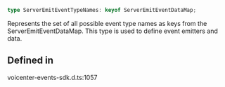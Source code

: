 ```ts
type ServerEmitEventTypeNames: keyof ServerEmitEventDataMap;
```

Represents the set of all possible event type names as keys from the ServerEmitEventDataMap.
This type is used to define event emitters and data.

## Defined in

voicenter-events-sdk.d.ts:1057
